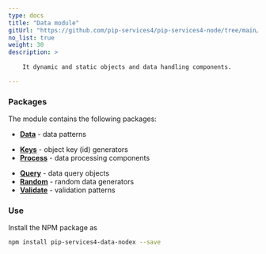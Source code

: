 ```yaml
---
type: docs
title: "Data module"
gitUrl: "https://github.com/pip-services4/pip-services4-node/tree/main/pip-services4-data-node"
no_list: true
weight: 30
description: > 
 
    It dynamic and static objects and data handling components.

---
```



### Packages

The module contains the following packages:

* [**Data**](keys) - data patterns
- [**Keys**](keys) - object key (id) generators
- [**Process**](process) - data processing components
* [**Query**](query) - data query objects
* [**Random**](random) - random data generators
* [**Validate**](validate) - validation patterns



### Use

Install the NPM package as
```bash
npm install pip-services4-data-nodex --save
```